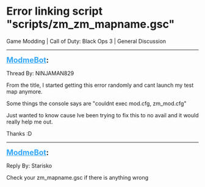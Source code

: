 # Error linking script "scripts/zm_zm_mapname.gsc"
Game Modding | Call of Duty: Black Ops 3 | General Discussion

---
<strong style="font-size: 1.4em;"><span style="text-decoration: underline;text-decoration-color: #34a7f9;"><span style="color:#34a7f9;">ModmeBot</span></span>:</strong>

<p>Thread By: NINJAMAN829<br /><p style="text-align:left;">From the title, I started getting this error randomly and cant launch my test map anymore. </p><p style="text-align:left;"></p><p style="text-align:left;">Some things the console says are &quot;couldnt exec mod.cfg, zm_mod.cfg&quot;</p><p style="text-align:left;"></p><p style="text-align:left;">Just wanted to know cause Ive been trying to fix this to no avail and it would really help me out.</p><p style="text-align:left;"></p><p style="text-align:left;">Thanks :D</p></p>

---
<strong style="font-size: 1.4em;"><span style="text-decoration: underline;text-decoration-color: #34a7f9;"><span style="color:#34a7f9;">ModmeBot</span></span>:</strong>

<p>Reply By: Starisko<br /><p style="text-align:left;">Check your zm_mapname.gsc if there is anything wrong</p></p>
